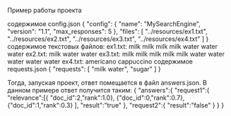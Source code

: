 Пример работы проекта

содержимое config.json
{
  "config": {
    "name": "MySearchEngine",
    "version": "1.1",
    "max_responses": 5
  },
  "files": [
    "../resources/ex1.txt",
    "../resources/ex2.txt",
    "../resources/ex3.txt",
    "../resources/ex4.txt"
  ]
}
содержимое текстовых файлов:
ex1.txt: milk milk milk milk water water water
ex2.txt: milk water water
ex3.txt: milk milk milk milk milk water water water water water
ex4.txt: americano cappuccino
содержимое requests.json
{
  "requests": [
    "milk water",
    "sugar"
  ]
}

Тогда, запуская проект, ответ помещается в файл answers.json. В данном примере ответ получится таким:
{
  "answers":{
    "request1":{
      "relevance":[{
        "doc_id":2,"rank":1.0},
        {"doc_id":0,"rank":0.7},
        {"doc_id":1,"rank":0.3}
      ],
      "result":"true"
    },
    "request2":{
      "result":"false"
    }
  }
}
